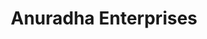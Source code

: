 ---
title: "Anuradha Enterprises"
url: /kasaragod/anuradha-enterprises/
shop: interior decoration
---